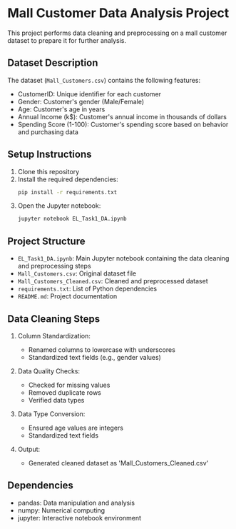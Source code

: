 # Mall Customer Data Analysis Project

This project performs data cleaning and preprocessing on a mall customer dataset to prepare it for further analysis.

## Dataset Description

The dataset (`Mall_Customers.csv`) contains the following features:
- CustomerID: Unique identifier for each customer
- Gender: Customer's gender (Male/Female)
- Age: Customer's age in years
- Annual Income (k$): Customer's annual income in thousands of dollars
- Spending Score (1-100): Customer's spending score based on behavior and purchasing data

## Setup Instructions

1. Clone this repository
2. Install the required dependencies:
   ```bash
   pip install -r requirements.txt
   ```
3. Open the Jupyter notebook:
   ```bash
   jupyter notebook EL_Task1_DA.ipynb
   ```

## Project Structure

- `EL_Task1_DA.ipynb`: Main Jupyter notebook containing the data cleaning and preprocessing steps
- `Mall_Customers.csv`: Original dataset file
- `Mall_Customers_Cleaned.csv`: Cleaned and preprocessed dataset
- `requirements.txt`: List of Python dependencies
- `README.md`: Project documentation

## Data Cleaning Steps

1. Column Standardization:
   - Renamed columns to lowercase with underscores
   - Standardized text fields (e.g., gender values)

2. Data Quality Checks:
   - Checked for missing values
   - Removed duplicate rows
   - Verified data types

3. Data Type Conversion:
   - Ensured age values are integers
   - Standardized text fields

4. Output:
   - Generated cleaned dataset as 'Mall_Customers_Cleaned.csv'

## Dependencies

- pandas: Data manipulation and analysis
- numpy: Numerical computing
- jupyter: Interactive notebook environment 